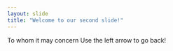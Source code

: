 ```yaml
---
layout: slide
title: "Welcome to our second slide!"
---
```

To whom it may concern
Use the left arrow to go back!
